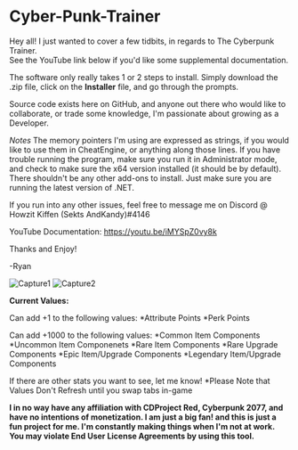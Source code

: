 # Cyber-Punk-Trainer

Hey all!
I just wanted to cover a few tidbits, in regards to The Cyberpunk Trainer.  
See the YouTube link below if you'd like some supplemental documentation.

The software only really takes 1 or 2 steps to install.  Simply download the .zip file, click on the **Installer** file,
and go through the prompts.  

Source code exists here on GitHub, and anyone out there who would like to collaborate, or trade some knowledge, I'm passionate about growing 
as a Developer.

*Notes*
The memory pointers I'm using are expressed as strings, if you would like to use them in CheatEngine, or anything along those lines.
If you have trouble running the program, make sure you run it in Administrator mode, and check to make sure the x64 version installed (it should be by default).
There shouldn't be any other add-ons to install.  Just make sure you are running the latest version of .NET.

If you run into any other issues, feel free to message me on Discord @ Howzit Kiffen (Sekts AndKandy)#4146

YouTube Documentation: https://youtu.be/iMYSpZ0vy8k

Thanks and Enjoy!

-Ryan

![Capture1](./Capture1.PNG)
![Capture2](./Capture2.PNG)

__Current Values:__

Can add +1 to the following values:
*Attribute Points
*Perk Points

Can add +1000 to the following values:
*Common Item Components 
*Uncommon Item Componenets
*Rare Item Components
*Rare Upgrade Components
*Epic Item/Upgrade Components
*Legendary Item/Upgrade Components


If there are other stats you want to see, let me know!
*Please Note that Values Don't Refresh until you swap tabs in-game

**I in no way have any affiliation with CDProject Red, Cyberpunk 2077, and have no intentions of monetization.  I am just a big fan! and this is just a fun project for me.
I'm constantly making things when I'm not at work.
You may violate End User License Agreements by using this tool.**

